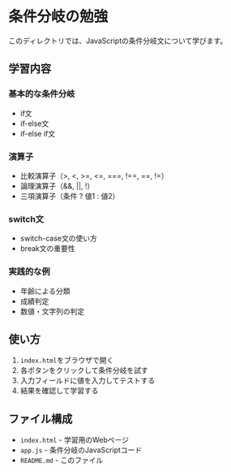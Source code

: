 # 条件分岐の勉強

このディレクトリでは、JavaScriptの条件分岐文について学びます。

## 学習内容

### 基本的な条件分岐
- if文
- if-else文
- if-else if文

### 演算子
- 比較演算子（>, <, >=, <=, ===, !==, ==, !=）
- 論理演算子（&&, ||, !）
- 三項演算子（条件 ? 値1 : 値2）

### switch文
- switch-case文の使い方
- break文の重要性

### 実践的な例
- 年齢による分類
- 成績判定
- 数値・文字列の判定

## 使い方

1. `index.html`をブラウザで開く
2. 各ボタンをクリックして条件分岐を試す
3. 入力フィールドに値を入力してテストする
4. 結果を確認して学習する

## ファイル構成

- `index.html` - 学習用のWebページ
- `app.js` - 条件分岐のJavaScriptコード
- `README.md` - このファイル 
